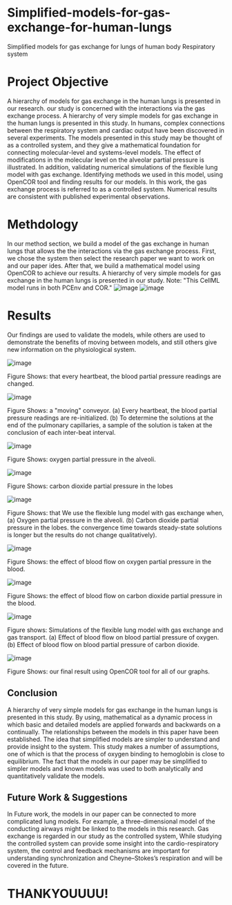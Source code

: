 # Simplified-models-for-gas-exchange-for-human-lungs
Simplified models for gas exchange for lungs of human body Respiratory system


# Project Objective
A hierarchy of models for gas exchange in the human lungs is presented in our research. our study is concerned with the interactions via the gas exchange process. A hierarchy of very simple models for gas exchange in the human lungs is presented in this study. In humans, complex connections between the respiratory system and cardiac output have been discovered in several experiments. The models presented in this study may be thought of as a controlled system, and they give a mathematical foundation for connecting molecular-level and systems-level models. The effect of modifications in the molecular level on the alveolar partial pressure is illustrated. In addition, validating numerical simulations of the flexible lung model with gas exchange. Identifying methods we used in this model, using OpenCOR tool and finding results for our models. In this work, the gas exchange process is referred to as a controlled system. Numerical results are consistent with published experimental observations.


# Methdology
In our method section, we build a model of the gas exchange in human lungs that allows the the interactions via the gas exchange process. First, we chose the system then select the research paper we want to work on and our paper ides. After that, we build a mathematical model using OpenCOR to achieve our results. A hierarchy of very simple models for gas exchange in the human lungs is presented in our study.
Note: "This CellML model runs in both PCEnv and COR."
![image](https://github.com/SHrouk-Hesh/Simplified-models-for-gas-exchange-for-human-lungs/assets/121517766/fdf47838-4351-4a9f-95a6-5a30788381c0)
![image](https://github.com/SHrouk-Hesh/Simplified-models-for-gas-exchange-for-human-lungs/assets/121517766/d6f1d094-dc8e-4bdd-9040-93fa9a68f18c)


# Results
Our findings are used to validate the models, while others are used to demonstrate the benefits of moving between models, and still others give new information on the physiological system.

![image](https://github.com/SHrouk-Hesh/Simplified-models-for-gas-exchange-for-human-lungs/assets/121517766/16ecb376-7cc7-4992-84d8-5299a666d3f9)

Figure Shows: that every heartbeat, the blood partial pressure readings are changed.

![image](https://github.com/SHrouk-Hesh/Simplified-models-for-gas-exchange-for-human-lungs/assets/121517766/8b54a87b-cb6c-430c-ae92-b47074c5c640)

Figure Shows: a "moving" conveyor. (a) Every heartbeat, the blood partial pressure readings are re-initialized. (b) To determine the solutions at the end of the pulmonary capillaries, a sample of the solution is taken at the conclusion of each inter-beat interval.

![image](https://github.com/SHrouk-Hesh/Simplified-models-for-gas-exchange-for-human-lungs/assets/121517766/81234fc5-9bf2-4722-a7c9-b4d300801608)

Figure Shows: oxygen partial pressure in the alveoli.

![image](https://github.com/SHrouk-Hesh/Simplified-models-for-gas-exchange-for-human-lungs/assets/121517766/90a0d5e0-f92b-4926-ba05-a466dc4602c1)

Figure Shows: carbon dioxide partial pressure in the lobes

![image](https://github.com/SHrouk-Hesh/Simplified-models-for-gas-exchange-for-human-lungs/assets/121517766/ba3dfd3e-b5f8-48dc-b4cc-06448c675090)

Figure Shows: that We use the flexible lung model with gas exchange when, (a) Oxygen partial pressure in the alveoli. (b) Carbon dioxide partial pressure in the lobes. the convergence time towards steady-state solutions is longer but the results do not change qualitatively).

![image](https://github.com/SHrouk-Hesh/Simplified-models-for-gas-exchange-for-human-lungs/assets/121517766/ba1af2de-0dc4-4820-806e-1ba407d5578e)

Figure Shows: the effect of blood flow on oxygen partial pressure in the blood. 

![image](https://github.com/SHrouk-Hesh/Simplified-models-for-gas-exchange-for-human-lungs/assets/121517766/6fd454d1-c5db-44ad-b59b-60e9a447fd17)

Figure  Shows: the effect of blood flow on carbon dioxide partial pressure in the blood.

![image](https://github.com/SHrouk-Hesh/Simplified-models-for-gas-exchange-for-human-lungs/assets/121517766/5a50b391-1243-4a84-8f0b-002c986e4e9f)

Figure shows: Simulations of the flexible lung model with gas exchange and gas transport. (a) Effect of blood flow on blood partial pressure of oxygen. (b) Effect of blood flow on blood partial pressure of carbon dioxide.

![image](https://github.com/SHrouk-Hesh/Simplified-models-for-gas-exchange-for-human-lungs/assets/121517766/291c901f-fa00-404b-ad1b-e5bac1111b39)

Figure Shows: our final result using OpenCOR tool for all of our graphs.


## Conclusion
A hierarchy of very simple models for gas exchange in the human lungs is presented in this study. By using, mathematical as a dynamic process in which basic and detailed models are applied forwards and backwards on a continually. The relationships between the models in this paper have been established. The idea that simplified models are simpler to understand and provide insight to the system. This study makes a number of assumptions, one of which is that the process of oxygen binding to hemoglobin is close to equilibrium. The fact that the models in our paper may be simplified to simpler models and known models was used to both analytically and quantitatively validate the models.

## Future Work & Suggestions
In Future work, the models in our paper can be connected to more complicated lung models. For example, a three-dimensional model of the conducting airways might be linked to the models in this research. Gas exchange is regarded in our study as the controlled system, While studying the controlled system can provide some insight into the cardio-respiratory system, the control and feedback mechanisms are important for understanding synchronization and Cheyne–Stokes’s respiration and will be covered in the future.


# THANKYOUUUU!






